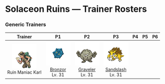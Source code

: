 # Solaceon Ruins — Trainer Rosters

### Generic Trainers

| Trainer | P1 | P2 | P3 | P4 | P5 | P6 |
|:-------:|:--:|:--:|:--:|:--:|:--:|:--:|
| ![Ruin Maniac Karl](../../assets/trainers/ruin_maniac.png "Ruin Maniac Karl")<br>Ruin Maniac Karl | ![Bronzor](../../assets/sprites/bronzor/front.gif "Bronzor: There are researchers who believe this Pokémon reflected like a mirror in the distant past.")<br>[Bronzor](../../pokemon/bronzor.md/)<br>Lv. 31 | ![Graveler](../../assets/sprites/graveler/front.gif "Graveler: It rolls on mountain paths to move. Once it builds momentum, no Pokémon can stop it without difficulty.")<br>[Graveler](../../pokemon/graveler.md/)<br>Lv. 31 | ![Sandslash](../../assets/sprites/sandslash/front.gif "Sandslash: It curls up, then rolls into foes with its back. Its sharp spines inflict severe damage.")<br>[Sandslash](../../pokemon/sandslash.md/)<br>Lv. 31 |

